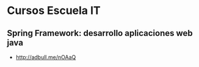 # Cursos Escuela IT

## Spring Framework: desarrollo aplicaciones web java
- http://adbull.me/nOAaQ
